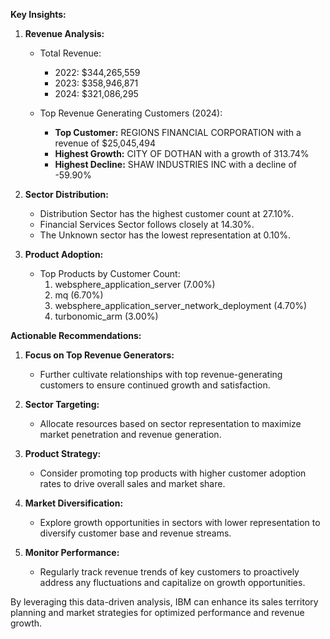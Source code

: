 **Key Insights:**

1. **Revenue Analysis:**
   - Total Revenue:
     - 2022: $344,265,559
     - 2023: $358,946,871
     - 2024: $321,086,295
  
   - Top Revenue Generating Customers (2024):
     - **Top Customer:** REGIONS FINANCIAL CORPORATION with a revenue of $25,045,494
     - **Highest Growth:** CITY OF DOTHAN with a growth of 313.74%
     - **Highest Decline:** SHAW INDUSTRIES INC with a decline of -59.90%

2. **Sector Distribution:**
   - Distribution Sector has the highest customer count at 27.10%.
   - Financial Services Sector follows closely at 14.30%.
   - The Unknown sector has the lowest representation at 0.10%.

3. **Product Adoption:**
   - Top Products by Customer Count:
     1. websphere_application_server (7.00%)
     2. mq (6.70%)
     3. websphere_application_server_network_deployment (4.70%)
     4. turbonomic_arm (3.00%)
  
**Actionable Recommendations:**

1. **Focus on Top Revenue Generators:**
   - Further cultivate relationships with top revenue-generating customers to ensure continued growth and satisfaction.

2. **Sector Targeting:**
   - Allocate resources based on sector representation to maximize market penetration and revenue generation.

3. **Product Strategy:**
   - Consider promoting top products with higher customer adoption rates to drive overall sales and market share.

4. **Market Diversification:**
   - Explore growth opportunities in sectors with lower representation to diversify customer base and revenue streams.

5. **Monitor Performance:**
   - Regularly track revenue trends of key customers to proactively address any fluctuations and capitalize on growth opportunities.

By leveraging this data-driven analysis, IBM can enhance its sales territory planning and market strategies for optimized performance and revenue growth.